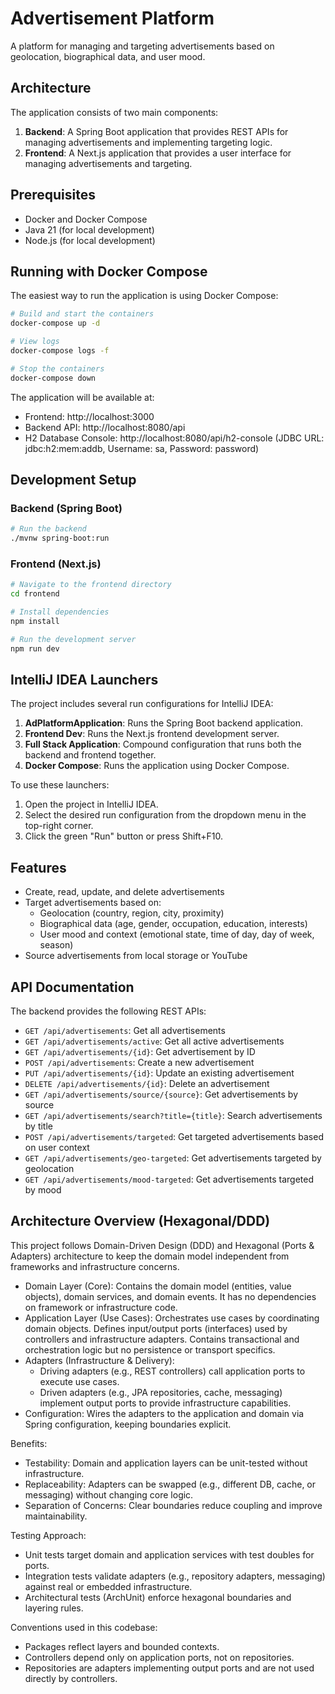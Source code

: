 # Advertisement Platform

A platform for managing and targeting advertisements based on geolocation, biographical data, and user mood.

## Architecture

The application consists of two main components:

1. **Backend**: A Spring Boot application that provides REST APIs for managing advertisements and implementing targeting logic.
2. **Frontend**: A Next.js application that provides a user interface for managing advertisements and targeting.

## Prerequisites

- Docker and Docker Compose
- Java 21 (for local development)
- Node.js (for local development)

## Running with Docker Compose

The easiest way to run the application is using Docker Compose:

```bash
# Build and start the containers
docker-compose up -d

# View logs
docker-compose logs -f

# Stop the containers
docker-compose down
```

The application will be available at:
- Frontend: http://localhost:3000
- Backend API: http://localhost:8080/api
- H2 Database Console: http://localhost:8080/api/h2-console (JDBC URL: jdbc:h2:mem:addb, Username: sa, Password: password)

## Development Setup

### Backend (Spring Boot)

```bash
# Run the backend
./mvnw spring-boot:run
```

### Frontend (Next.js)

```bash
# Navigate to the frontend directory
cd frontend

# Install dependencies
npm install

# Run the development server
npm run dev
```

## IntelliJ IDEA Launchers

The project includes several run configurations for IntelliJ IDEA:

1. **AdPlatformApplication**: Runs the Spring Boot backend application.
2. **Frontend Dev**: Runs the Next.js frontend development server.
3. **Full Stack Application**: Compound configuration that runs both the backend and frontend together.
4. **Docker Compose**: Runs the application using Docker Compose.

To use these launchers:
1. Open the project in IntelliJ IDEA.
2. Select the desired run configuration from the dropdown menu in the top-right corner.
3. Click the green "Run" button or press Shift+F10.

## Features

- Create, read, update, and delete advertisements
- Target advertisements based on:
  - Geolocation (country, region, city, proximity)
  - Biographical data (age, gender, occupation, education, interests)
  - User mood and context (emotional state, time of day, day of week, season)
- Source advertisements from local storage or YouTube

## API Documentation

The backend provides the following REST APIs:

- `GET /api/advertisements`: Get all advertisements
- `GET /api/advertisements/active`: Get all active advertisements
- `GET /api/advertisements/{id}`: Get advertisement by ID
- `POST /api/advertisements`: Create a new advertisement
- `PUT /api/advertisements/{id}`: Update an existing advertisement
- `DELETE /api/advertisements/{id}`: Delete an advertisement
- `GET /api/advertisements/source/{source}`: Get advertisements by source
- `GET /api/advertisements/search?title={title}`: Search advertisements by title
- `POST /api/advertisements/targeted`: Get targeted advertisements based on user context
- `GET /api/advertisements/geo-targeted`: Get advertisements targeted by geolocation
- `GET /api/advertisements/mood-targeted`: Get advertisements targeted by mood


## Architecture Overview (Hexagonal/DDD)

This project follows Domain-Driven Design (DDD) and Hexagonal (Ports & Adapters) architecture to keep the domain model independent from frameworks and infrastructure concerns.

- Domain Layer (Core): Contains the domain model (entities, value objects), domain services, and domain events. It has no dependencies on framework or infrastructure code.
- Application Layer (Use Cases): Orchestrates use cases by coordinating domain objects. Defines input/output ports (interfaces) used by controllers and infrastructure adapters. Contains transactional and orchestration logic but no persistence or transport specifics.
- Adapters (Infrastructure & Delivery):
  - Driving adapters (e.g., REST controllers) call application ports to execute use cases.
  - Driven adapters (e.g., JPA repositories, cache, messaging) implement output ports to provide infrastructure capabilities.
- Configuration: Wires the adapters to the application and domain via Spring configuration, keeping boundaries explicit.

Benefits:
- Testability: Domain and application layers can be unit-tested without infrastructure.
- Replaceability: Adapters can be swapped (e.g., different DB, cache, or messaging) without changing core logic.
- Separation of Concerns: Clear boundaries reduce coupling and improve maintainability.

Testing Approach:
- Unit tests target domain and application services with test doubles for ports.
- Integration tests validate adapters (e.g., repository adapters, messaging) against real or embedded infrastructure.
- Architectural tests (ArchUnit) enforce hexagonal boundaries and layering rules.

Conventions used in this codebase:
- Packages reflect layers and bounded contexts.
- Controllers depend only on application ports, not on repositories.
- Repositories are adapters implementing output ports and are not used directly by controllers.
